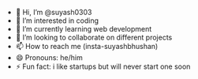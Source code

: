 - 👋 Hi, I’m @suyash0303
- 👀 I’m interested in coding 
- 🌱 I’m currently learning web development
- 💞️ I’m looking to collaborate on different projects 
- 📫 How to reach me (insta-suyashbhushan)
- 😄 Pronouns: he/him
- ⚡ Fun fact: i like startups but will never start one soon

<!---
suyash0303/suyash0303 is a ✨ special ✨ repository because its `README.md` (this file) appears on your GitHub profile.
You can click the Preview link to take a look at your changes.
--->
